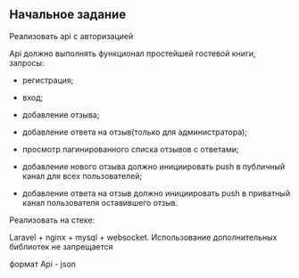 ## Начальное задание

Реализовать api c авторизацией

Api должно выполнять функционал простейшей гостевой книги, запросы:

- регистрация;

- вход;

- добавление отзыва;

- добавление ответа на отзыв(только для администратора);

- просмотр пагинированного списка отзывов с ответами;

- добавление нового отзыва должно инициировать push в публичный канал для всех пользователей;

- добавление ответа на отзыв должно инициировать push в приватный канал пользователя оставившего отзыв.

Реализовать на стеке:

Laravel + nginx + mysql + websocket. Использование дополнительных библиотек не запрещается

формат Api - json

